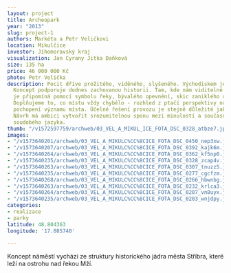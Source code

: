 ```yaml
---
layout: project
title: Archeopark
year: "2013"
slug: project-1
authors: Markéta a Petr Veličkovi
location: Mikulčice
investor: Jihomoravský kraj
visualization: Jan Cyrany Jitka Daňková
size: 135 ha
price: 46 000 000 Kč
photo: Petr Velička
description: Pocit dříve prožitého, viděného, slyšeného. Východiskem je samotné místo.
  Koncept podporuje dodnes zachovanou historii. Tam, kde nám viditelné známky vymizely,
  je připomíná pomocí symbolu řeky, bývalého opevnění, skic zaniklého obrazu místa…
  Doplňujeme to, co místu vždy chybělo - rozhled z ptačí perspektivy nutný k plnému
  pochopení významu místa. Účelné řešení provozu je stejně důležité jako řešení detailů.
  Návrh má ambici vytvořit srozumitelnou sponu mezi minulostí a současností za použití
  soudobého jazyka.
thumb: "/v1572597759/archweb/03_VEL_A_MIKUL_ICE_FOTA_DSC_0328_atbze7.jpg"
images:
- "/v1573640201/archweb/03_VEL_A_MIKULC%CC%8CICE_FOTA_DSC_0450_nep3xw.jpg"
- "/v1573640207/archweb/03_VEL_A_MIKULC%CC%8CICE_FOTA_DSC_0392_kajk6m.jpg"
- "/v1573640264/archweb/03_VEL_A_MIKULC%CC%8CICE_FOTA_DSC_0362_kf5np0.jpg"
- "/v1573640235/archweb/03_VEL_A_MIKULC%CC%8CICE_FOTA_DSC_0328_zcap4v.jpg"
- "/v1573640263/archweb/03_VEL_A_MIKULC%CC%8CICE_FOTA_DSC_0307_tnuzz5.jpg"
- "/v1573640235/archweb/03_VEL_A_MIKULC%CC%8CICE_FOTA_DSC_0277_cgcfzm.jpg"
- "/v1573640268/archweb/03_VEL_A_MIKULC%CC%8CICE_FOTA_DSC_0266_hbwnbg.jpg"
- "/v1573640263/archweb/03_VEL_A_MIKULC%CC%8CICE_FOTA_DSC_0232_krlca3.jpg"
- "/v1573640264/archweb/03_VEL_A_MIKULC%CC%8CICE_FOTA_DSC_0207_vn8uyx.jpg"
- "/v1573640235/archweb/03_VEL_A_MIKULC%CC%8CICE_FOTA_DSC_0203_wnjdpy.jpg"
categories:
- realizace
- parky
latitude: 48.804363
longitude: '17.085740'

---
```

Koncept náměstí vychází ze struktury historického jádra města Stříbra, které leží na ostrohu nad řekou Mží.